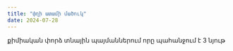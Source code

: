 ```yaml
---
title: "փղի ատամի մածուկ"
date: 2024-07-28
---
```


քիմիական փորձ տնային պայմաններում որը պահանջում է 3 նյութ
